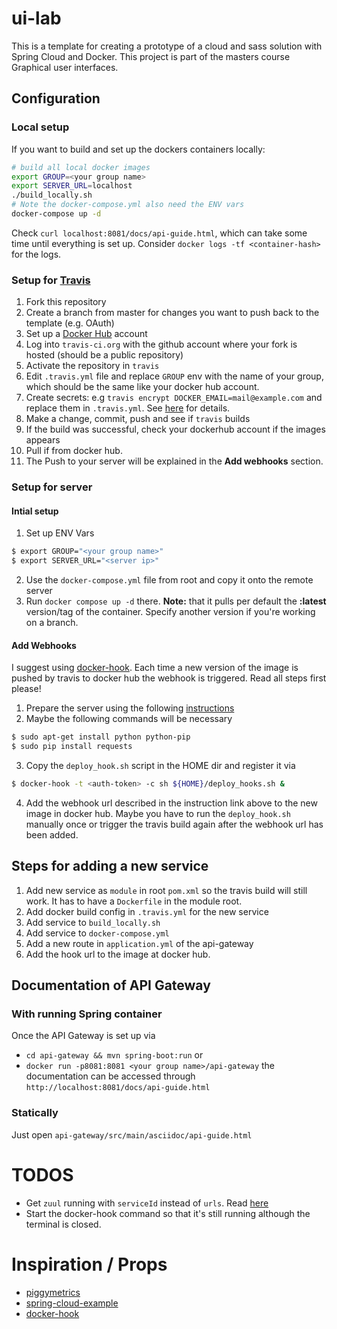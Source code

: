 # ui-lab
This is a template for creating a prototype of a cloud and sass solution with Spring Cloud and Docker. 
This project is part of the masters course Graphical user interfaces.

## Configuration
### Local setup
If you want to build and set up the dockers containers locally:
```bash
# build all local docker images
export GROUP=<your group name>
export SERVER_URL=localhost
./build_locally.sh
# Note the docker-compose.yml also need the ENV vars
docker-compose up -d
```
Check `curl localhost:8081/docs/api-guide.html`, which can take some time
until everything is set up. Consider `docker logs -tf <container-hash>` for the logs.

### Setup for [Travis](https://travis-ci.org)
1. Fork this repository
2. Create a branch from master for changes you want to push back to the template (e.g. OAuth)
3. Set up a [Docker Hub](https://hub.docker.com/) account
4. Log into  `travis-ci.org` with the github account where your fork is hosted (should be a public repository)
5. Activate the repository in `travis`
6. Edit `.travis.yml` file and replace `GROUP` env with the name of your group, which should be the same like
your docker hub account.
7. Create secrets: e.g `travis encrypt DOCKER_EMAIL=mail@example.com` and replace them in `.travis.yml`. 
 See [here](https://docs.travis-ci.com/user/environment-variables/#Encrypting-environment-variables) for details.
8. Make a change, commit, push and see if `travis` builds
9. If the build was successful, check your dockerhub account if the images appears
10. Pull if from docker hub.
11. The Push to your server will be explained in the **Add webhooks** section.

### Setup for server
#### Intial setup
1. Set up ENV Vars
```bash
$ export GROUP="<your group name>"
$ export SERVER_URL="<server ip>"
```
2. Use the `docker-compose.yml` file from root and copy it onto the remote server
3. Run `docker compose up -d` there. **Note:** that it pulls per default the **:latest** version/tag
of the container. Specify another version if you're working on a branch. 

#### Add Webhooks
I suggest using [docker-hook](https://github.com/schickling/docker-hook). Each time
a new version of the image is pushed by travis to docker hub the webhook is
triggered. Read all steps first please!

1. Prepare the server using the following [instructions](https://github.com/schickling/docker-hook#1-prepare-your-server)
2. Maybe the following commands will be necessary
```bash
$ sudo apt-get install python python-pip
$ sudo pip install requests
```
3. Copy the `deploy_hook.sh` script in the HOME dir and register it via 
```bash
$ docker-hook -t <auth-token> -c sh ${HOME}/deploy_hooks.sh &
```
4. Add the webhook url described in the instruction link above to the new image in docker hub. Maybe you
have to run the `deploy_hook.sh` manually once or trigger the travis build again after the
webhook url has been added.

## Steps for adding a new service
1. Add new service as `module` in root `pom.xml` so the travis build will still work. 
It has to have a `Dockerfile` in the module root.
2. Add docker build config in `.travis.yml` for the new service
3. Add service to `build_locally.sh`
4. Add service to `docker-compose.yml`
5. Add a new route in `application.yml` of the api-gateway
6. Add the hook url to the image at docker hub. 


## Documentation of API Gateway
### With running Spring container
Once the API Gateway is set up via 
- `cd api-gateway && mvn spring-boot:run` or 
- `docker run -p8081:8081 <your group name>/api-gateway` 
the documentation can be accessed through `http://localhost:8081/docs/api-guide.html`

### Statically
Just open `api-gateway/src/main/asciidoc/api-guide.html`

# TODOS
- Get `zuul` running with `serviceId` instead of `urls`. Read [here](https://github.com/sqshq/PiggyMetrics#api-gateway)
- Start the docker-hook command so that it's still running although the terminal is closed.

# Inspiration / Props
- [piggymetrics](https://github.com/sqshq/PiggyMetrics)
- [spring-cloud-example](https://github.com/kbastani/spring-cloud-microservice-example)
- [docker-hook](https://github.com/schickling/docker-hook)